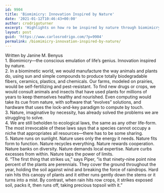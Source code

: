 ```yaml
---
id: 9904
title: 'Biomimicry: Innovation Inspired by Nature'
date: '2021-01-12T10:46:43+00:00'
author: crodrigoturner
excerpt: 'Highlights on how ro be inspired by nature through biomimicry.'
layout: post
guid: 'https://www.carlosrodrigo.com/?p=9904'
permalink: /biomimicry-innovation-inspired-by-nature/
---
```


Written by Janine M. Benyus  
1\. Biomimicry—the conscious emulation of life’s genius. Innovation inspired by nature.  
2\. In a biomimetic world, we would manufacture the way animals and plants do, using sun and simple compounds to produce totally biodegradable fibers, ceramics, plastics, and chemicals. Our farms, modeled on prairies, would be self-fertilizing and pest-resistant. To find new drugs or crops, we would consult animals and insects that have used plants for millions of years to keep themselves healthy and nourished. Even computing would take its cue from nature, with software that “evolves” solutions, and hardware that uses the lock-and-key paradigm to compute by touch.  
3\. Nature, imaginative by necessity, has already solved the problems we are struggling to solve.  
4\. We are still beholden to ecological laws, the same as any other life-form. The most irrevocable of these laws says that a species cannot occupy a niche that appropriates all resources—there has to be some sharing.  
5\. Nature runs on sunlight. Nature uses only the energy it needs. Nature fits form to function. Nature recycles everything. Nature rewards cooperation. Nature banks on diversity. Nature demands local expertise. Nature curbs excesses from within. Nature taps the power of limits.  
6\. “The first thing that strikes us,” says Piper, “is that ninety-nine point nine percent of the plants are perennials. They cover the ground throughout the year, holding the soil against wind and breaking the force of raindrops. Hard rain hits this canopy of plants and it either runs gently down the stems or it turns into a mist. By contrast, when rain hits row crops, it strikes exposed soil, packs it, then runs off, taking precious topsoil with it.”